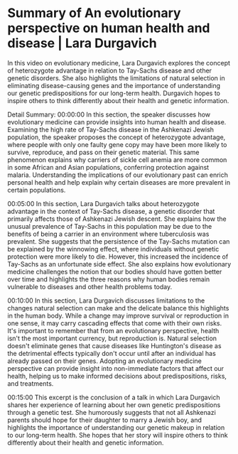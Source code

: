 # Summary of An evolutionary perspective on human health and disease | Lara Durgavich

In this video on evolutionary medicine, Lara Durgavich explores the concept of heterozygote advantage in relation to Tay-Sachs disease and other genetic disorders. She also highlights the limitations of natural selection in eliminating disease-causing genes and the importance of understanding our genetic predispositions for our long-term health. Durgavich hopes to inspire others to think differently about their health and genetic information.

Detail Summary: 
00:00:00
In this section, the speaker discusses how evolutionary medicine can provide insights into human health and disease. Examining the high rate of Tay-Sachs disease in the Ashkenazi Jewish population, the speaker proposes the concept of heterozygote advantage, where people with only one faulty gene copy may have been more likely to survive, reproduce, and pass on their genetic material. This same phenomenon explains why carriers of sickle cell anemia are more common in some African and Asian populations, conferring protection against malaria. Understanding the implications of our evolutionary past can enrich personal health and help explain why certain diseases are more prevalent in certain populations.

00:05:00
In this section, Lara Durgavich talks about heterozygote advantage in the context of Tay-Sachs disease, a genetic disorder that primarily affects those of Ashkenazi Jewish descent. She explains how the unusual prevalence of Tay-Sachs in this population may be due to the benefits of being a carrier in an environment where tuberculosis was prevalent. She suggests that the persistence of the Tay-Sachs mutation can be explained by the winnowing effect, where individuals without genetic protection were more likely to die. However, this increased the incidence of Tay-Sachs as an unfortunate side effect. She also explains how evolutionary medicine challenges the notion that our bodies should have gotten better over time and highlights the three reasons why human bodies remain vulnerable to diseases and other health problems today.

00:10:00
In this section, Lara Durgavich discusses limitations to the changes natural selection can make and the delicate balance this highlights in the human body. While a change may improve survival or reproduction in one sense, it may carry cascading effects that come with their own risks. It's important to remember that from an evolutionary perspective, health isn't the most important currency, but reproduction is. Natural selection doesn't eliminate genes that cause diseases like Huntington's disease as the detrimental effects typically don't occur until after an individual has already passed on their genes. Adopting an evolutionary medicine perspective can provide insight into non-immediate factors that affect our health, helping us to make informed decisions about predispositions, risks, and treatments.

00:15:00
This excerpt is the conclusion of a talk in which Lara Durgavich shares her experience of learning about her own genetic predispositions through a genetic test. She humorously suggests that not all Ashkenazi parents should hope for their daughter to marry a Jewish boy, and highlights the importance of understanding our genetic makeup in relation to our long-term health. She hopes that her story will inspire others to think differently about their health and genetic information.

